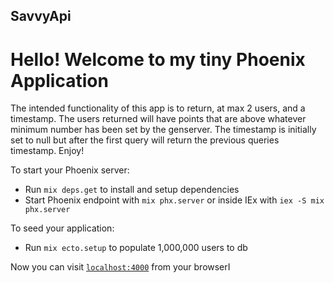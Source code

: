 ## SavvyApi

# Hello! Welcome to my tiny Phoenix Application

The intended functionality of this app is to return, at max 2 users, and a timestamp. The users returned will have points that are above whatever minimum number has been set by the genserver. The timestamp is initially set to null but after the first query will return the previous queries timestamp. Enjoy!



To start your Phoenix server:

  * Run `mix deps.get` to install and setup dependencies
  * Start Phoenix endpoint with `mix phx.server` or inside IEx with `iex -S mix phx.server`

To seed your application:
  * Run `mix ecto.setup` to populate 1,000,000 users to db

Now you can visit [`localhost:4000`](http://localhost:4000) from your browserI